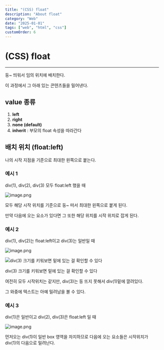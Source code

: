 ```yaml
---
title: "(CSS) float"
description: "About float"
category: "Web"
date: "2025-01-01"
tags: ["web", "html", "css"]
customOrder: 6
---
```


# (CSS) float

---

둥~ 띄워서 임의 위치에 배치한다. 

이 과정에서 그 아래 있는 콘텐츠들을 밀어낸다. 

## value 종류

1. **left**
2. **right**
3. **none (default)**
4. **inherit**
: 부모의 float 속성을 따라간다

## 배치 위치 (float:left)

나의 시작 지점을 기준으로 최대한 왼쪽으로 붙는다.

### 예시 1

div(1), div(2), div(3) 모두 float:left 했을 때

![image.png](/img/float/image.png)

모두 해당 시작 위치를 기준으로 둥~ 떠서 최대한 왼쪽으로 붙게 된다.

만약 다음에 오는 요소가 있다면 그 또한 해당 위치를 시작 위치로 잡게 된다.

### 예시 2

div(1), div(2)는 float:left이고 div(3)는 일반일 때

![image.png](/img/float/image1.png)

![div(3) 크기를 키워보면 밑에 있는 걸 확인할 수 있다](/img/float/image2.png)

div(3) 크기를 키워보면 밑에 있는 걸 확인할 수 있다

여전히 모두 시작위치는 같지만, div(3)는 둥 뜨지 못해서 div(1)밑에 깔려있다. 

그 와중에 텍스트는 아예 밀려남을 볼 수 있다.

### 예시 3

div(1)은 일반이고 div(2), div(3)은 float:left 일 때

![image.png](/img/float/image3.png)

먼저오는 div(1)이 일반 box 영역을 차지하므로 다음에 오는 요소들은 시작위치가 div(1)의 다음으로 밀려난다.